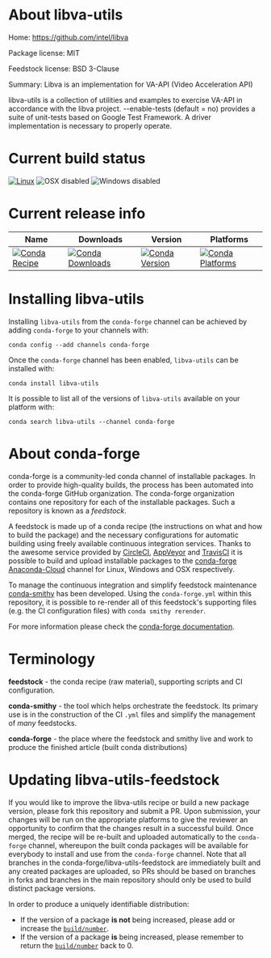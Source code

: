 About libva-utils
=================

Home: https://github.com/intel/libva

Package license: MIT

Feedstock license: BSD 3-Clause

Summary: Libva is an implementation for VA-API (Video Acceleration API)

libva-utils is a collection of utilities and examples to exercise VA-API in
accordance with the libva project. --enable-tests (default = no) provides a
suite of unit-tests based on Google Test Framework. A driver implementation
is necessary to properly operate.


Current build status
====================

[![Linux](https://img.shields.io/circleci/project/github/conda-forge/libva-utils-feedstock/master.svg?label=Linux)](https://circleci.com/gh/conda-forge/libva-utils-feedstock)
![OSX disabled](https://img.shields.io/badge/OSX-disabled-lightgrey.svg)
![Windows disabled](https://img.shields.io/badge/Windows-disabled-lightgrey.svg)

Current release info
====================

| Name | Downloads | Version | Platforms |
| --- | --- | --- | --- |
| [![Conda Recipe](https://img.shields.io/badge/recipe-libva--utils-green.svg)](https://anaconda.org/conda-forge/libva-utils) | [![Conda Downloads](https://img.shields.io/conda/dn/conda-forge/libva-utils.svg)](https://anaconda.org/conda-forge/libva-utils) | [![Conda Version](https://img.shields.io/conda/vn/conda-forge/libva-utils.svg)](https://anaconda.org/conda-forge/libva-utils) | [![Conda Platforms](https://img.shields.io/conda/pn/conda-forge/libva-utils.svg)](https://anaconda.org/conda-forge/libva-utils) |

Installing libva-utils
======================

Installing `libva-utils` from the `conda-forge` channel can be achieved by adding `conda-forge` to your channels with:

```
conda config --add channels conda-forge
```

Once the `conda-forge` channel has been enabled, `libva-utils` can be installed with:

```
conda install libva-utils
```

It is possible to list all of the versions of `libva-utils` available on your platform with:

```
conda search libva-utils --channel conda-forge
```


About conda-forge
=================

conda-forge is a community-led conda channel of installable packages.
In order to provide high-quality builds, the process has been automated into the
conda-forge GitHub organization. The conda-forge organization contains one repository
for each of the installable packages. Such a repository is known as a *feedstock*.

A feedstock is made up of a conda recipe (the instructions on what and how to build
the package) and the necessary configurations for automatic building using freely
available continuous integration services. Thanks to the awesome service provided by
[CircleCI](https://circleci.com/), [AppVeyor](https://www.appveyor.com/)
and [TravisCI](https://travis-ci.org/) it is possible to build and upload installable
packages to the [conda-forge](https://anaconda.org/conda-forge)
[Anaconda-Cloud](https://anaconda.org/) channel for Linux, Windows and OSX respectively.

To manage the continuous integration and simplify feedstock maintenance
[conda-smithy](https://github.com/conda-forge/conda-smithy) has been developed.
Using the ``conda-forge.yml`` within this repository, it is possible to re-render all of
this feedstock's supporting files (e.g. the CI configuration files) with ``conda smithy rerender``.

For more information please check the [conda-forge documentation](https://conda-forge.org/docs/).

Terminology
===========

**feedstock** - the conda recipe (raw material), supporting scripts and CI configuration.

**conda-smithy** - the tool which helps orchestrate the feedstock.
                   Its primary use is in the construction of the CI ``.yml`` files
                   and simplify the management of *many* feedstocks.

**conda-forge** - the place where the feedstock and smithy live and work to
                  produce the finished article (built conda distributions)


Updating libva-utils-feedstock
==============================

If you would like to improve the libva-utils recipe or build a new
package version, please fork this repository and submit a PR. Upon submission,
your changes will be run on the appropriate platforms to give the reviewer an
opportunity to confirm that the changes result in a successful build. Once
merged, the recipe will be re-built and uploaded automatically to the
`conda-forge` channel, whereupon the built conda packages will be available for
everybody to install and use from the `conda-forge` channel.
Note that all branches in the conda-forge/libva-utils-feedstock are
immediately built and any created packages are uploaded, so PRs should be based
on branches in forks and branches in the main repository should only be used to
build distinct package versions.

In order to produce a uniquely identifiable distribution:
 * If the version of a package **is not** being increased, please add or increase
   the [``build/number``](https://conda.io/docs/user-guide/tasks/build-packages/define-metadata.html#build-number-and-string).
 * If the version of a package **is** being increased, please remember to return
   the [``build/number``](https://conda.io/docs/user-guide/tasks/build-packages/define-metadata.html#build-number-and-string)
   back to 0.
